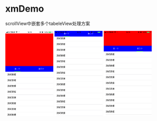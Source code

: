 # xmDemo
scrollView中嵌套多个tabeleView处理方案

<!-- ![Image](https://github.com/qqcc1388/xmDemo/blob/master/resource/IMG_3701.PNG)
![Image](https://github.com/qqcc1388/xmDemo/blob/master/resource/IMG_3702.PNG)
![Image](https://github.com/qqcc1388/xmDemo/blob/master/resource/IMG_3703.PNG) -->
<img src="https://github.com/qqcc1388/xmDemo/blob/master/resource/IMG_3701.PNG" width="30%" height="30%">	<img src="https://github.com/qqcc1388/xmDemo/blob/master/resource/IMG_3702.PNG" width="30%" height="30%">	<img src="https://github.com/qqcc1388/xmDemo/blob/master/resource/IMG_3703.PNG" width="30%" height="30%">

